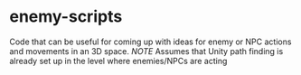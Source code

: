 # enemy-scripts
Code that can be useful for coming up with ideas for enemy or NPC actions and movements in an 3D space.
*NOTE* 
Assumes that Unity path finding is already set up in the level where enemies/NPCs are acting
